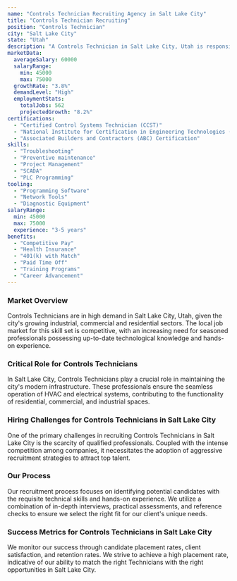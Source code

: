 ```yaml
---
name: "Controls Technician Recruiting Agency in Salt Lake City"
title: "Controls Technician Recruiting"
position: "Controls Technician"
city: "Salt Lake City"
state: "Utah"
description: "A Controls Technician in Salt Lake City, Utah is responsible for maintaining, testing, troubleshooting, and repairing industrial equipment electrical controls and automation systems."
marketData:
  averageSalary: 60000
  salaryRange:
    min: 45000
    max: 75000
  growthRate: "3.8%"
  demandLevel: "High"
  employmentStats:
    totalJobs: 562
    projectedGrowth: "8.2%"
certifications:
  - "Certified Control Systems Technician (CCST)"
  - "National Institute for Certification in Engineering Technologies (NICET)"
  - "Associated Builders and Contractors (ABC) Certification"
skills:
  - "Troubleshooting"
  - "Preventive maintenance"
  - "Project Management"
  - "SCADA"
  - "PLC Programming"
tooling:
  - "Programming Software"
  - "Network Tools"
  - "Diagnostic Equipment"
salaryRange:
  min: 45000
  max: 75000
  experience: "3-5 years"
benefits:
  - "Competitive Pay"
  - "Health Insurance"
  - "401(k) with Match"
  - "Paid Time Off"
  - "Training Programs"
  - "Career Advancement"
---
```


### Market Overview
Controls Technicians are in high demand in Salt Lake City, Utah, given the city's growing industrial, commercial and residential sectors. The local job market for this skill set is competitive, with an increasing need for seasoned professionals possessing up-to-date technological knowledge and hands-on experience.

### Critical Role for Controls Technicians
In Salt Lake City, Controls Technicians play a crucial role in maintaining the city's modern infrastructure. These professionals ensure the seamless operation of HVAC and electrical systems, contributing to the functionality of residential, commercial, and industrial spaces.

### Hiring Challenges for Controls Technicians in Salt Lake City
One of the primary challenges in recruiting Controls Technicians in Salt Lake City is the scarcity of qualified professionals. Coupled with the intense competition among companies, it necessitates the adoption of aggressive recruitment strategies to attract top talent.

### Our Process
Our recruitment process focuses on identifying potential candidates with the requisite technical skills and hands-on experience. We utilize a combination of in-depth interviews, practical assessments, and reference checks to ensure we select the right fit for our client's unique needs.

### Success Metrics for Controls Technicians in Salt Lake City
We monitor our success through candidate placement rates, client satisfaction, and retention rates. We strive to achieve a high placement rate, indicative of our ability to match the right Technicians with the right opportunities in Salt Lake City.